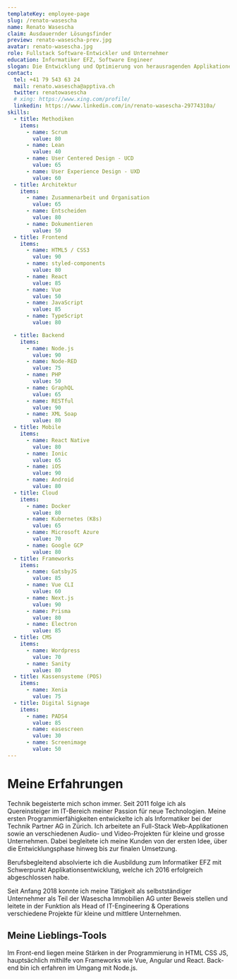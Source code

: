 ```yaml
---
templateKey: employee-page
slug: /renato-wasescha
name: Renato Wasescha
claim: Ausdauernder Lösungsfinder
preview: renato-wasescha-prev.jpg
avatar: renato-wasescha.jpg
role: Fullstack Software-Entwickler und Unternehmer
education: Informatiker EFZ, Software Engineer
slogan: Die Entwicklung und Optimierung von herausragenden Applikationen ist meine Leidenschaft.
contact:
  tel: +41 79 543 63 24
  mail: renato.wasescha@apptiva.ch
  twitter: renatowasescha
  # xing: https://www.xing.com/profile/
  linkedin: https://www.linkedin.com/in/renato-wasescha-29774310a/
skills:
  - title: Methodiken
    items:
      - name: Scrum
        value: 80
      - name: Lean
        value: 40
      - name: User Centered Design - UCD
        value: 65
      - name: User Experience Design - UXD
        value: 60
  - title: Architektur
    items:
      - name: Zusammenarbeit und Organisation
        value: 65
      - name: Entscheiden
        value: 80
      - name: Dokumentieren
        value: 50
  - title: Frontend
    items:
      - name: HTML5 / CSS3
        value: 90
      - name: styled-components
        value: 80
      - name: React
        value: 85
      - name: Vue
        value: 50
      - name: JavaScript
        value: 85
      - name: TypeScript
        value: 80

  - title: Backend
    items:
      - name: Node.js
        value: 90
      - name: Node-RED
        value: 75
      - name: PHP
        value: 50
      - name: GraphQL
        value: 65
      - name: RESTful
        value: 90
      - name: XML Soap
        value: 80
  - title: Mobile
    items:
      - name: React Native
        value: 80
      - name: Ionic
        value: 65
      - name: iOS
        value: 90
      - name: Android
        value: 80
  - title: Cloud
    items:
      - name: Docker
        value: 80
      - name: Kubernetes (K8s)
        value: 65
      - name: Microsoft Azure
        value: 70
      - name: Google GCP
        value: 80
  - title: Frameworks
    items:
      - name: GatsbyJS
        value: 85
      - name: Vue CLI
        value: 60
      - name: Next.js
        value: 90
      - name: Prisma
        value: 80
      - name: Electron
        value: 85
  - title: CMS
    items:
      - name: Wordpress
        value: 70
      - name: Sanity
        value: 80
  - title: Kassensysteme (POS)
    items:
      - name: Xenia
        value: 75
  - title: Digital Signage
    items:
      - name: PADS4
        value: 85
      - name: easescreen
        value: 30
      - name: Screenimage
        value: 50
---
```


# Meine Erfahrungen

Technik begeisterte mich schon immer. Seit 2011 folge ich als Quereinsteiger im IT-Bereich meiner Passion für neue Technologien. Meine ersten Programmierfähigkeiten entwickelte ich als Informatiker bei der Technik Partner AG in Zürich. Ich arbeitete an Full-Stack Web-Applikationen sowie an verschiedenen Audio- und Video-Projekten für kleine und grosse Unternehmen. Dabei begleitete ich meine Kunden von der ersten Idee, über die Entwicklungsphase hinweg bis zur finalen Umsetzung.

Berufsbegleitend absolvierte ich die Ausbildung zum Informatiker EFZ mit Schwerpunkt Applikationsentwicklung, welche ich 2016 erfolgreich abgeschlossen habe.

Seit Anfang 2018 konnte ich meine Tätigkeit als selbstständiger Unternehmer als Teil der Wasescha Immobilien AG unter Beweis stellen und leitete in der Funktion als Head of IT-Engineering & Operations verschiedene Projekte für kleine und mittlere Unternehmen.

## Meine Lieblings-Tools

Im Front-end liegen meine Stärken in der Programmierung in HTML CSS JS, hauptsächlich mithilfe von Frameworks wie Vue, Angular und React. Back-end bin ich erfahren im Umgang mit Node.js.
